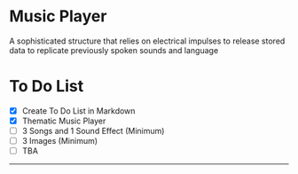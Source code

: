 # Music Player
A sophisticated structure that relies on electrical impulses to release stored data to replicate previously spoken sounds and language

# To Do List
 - [x] Create To Do List in Markdown
 - [x] Thematic Music Player
 - [ ] 3 Songs and 1 Sound Effect (Minimum)
 - [ ] 3 Images (Minimum)
 - [ ] TBA
---
